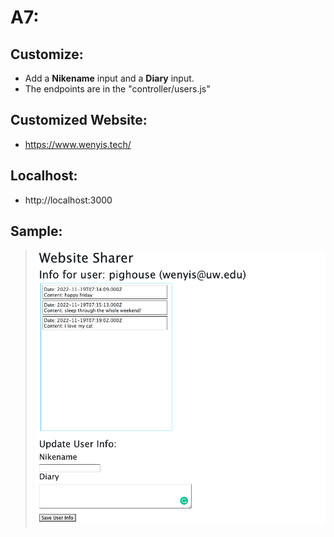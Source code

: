 # A7:

## Customize:
- Add a **Nikename** input and a **Diary** input. 
- The endpoints are in the "controller/users.js"
## Customized Website:
- https://www.wenyis.tech/

## Localhost:
- http://localhost:3000
## Sample:
>![DIY Sample Pic](./public/img/example.png)


